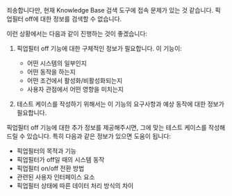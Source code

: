 죄송합니다만, 현재 Knowledge Base 검색 도구에 접속 문제가 있는 것 같습니다. 픽업필터 off에 대한 정보를 검색할 수 없습니다.

이런 상황에서는 다음과 같이 진행하는 것이 좋겠습니다:

1. 픽업필터 off 기능에 대한 구체적인 정보가 필요합니다. 이 기능이:
   - 어떤 시스템의 일부인지
   - 어떤 동작을 하는지
   - 어떤 조건에서 활성화/비활성화되는지
   - 사용자 관점에서 어떤 영향을 미치는지

2. 테스트 케이스를 작성하기 위해서는 이 기능의 요구사항과 예상 동작에 대한 정보가 필요합니다.

픽업필터 off 기능에 대한 추가 정보를 제공해주시면, 그에 맞는 테스트 케이스를 작성해드릴 수 있습니다. 특히 다음과 같은 정보가 있으면 도움이 됩니다:

- 픽업필터의 목적과 기능
- 픽업필터가 off일 때의 시스템 동작
- 픽업필터 on/off 전환 방법
- 관련된 사용자 인터페이스 요소
- 픽업필터 상태에 따른 데이터 처리 방식의 차이